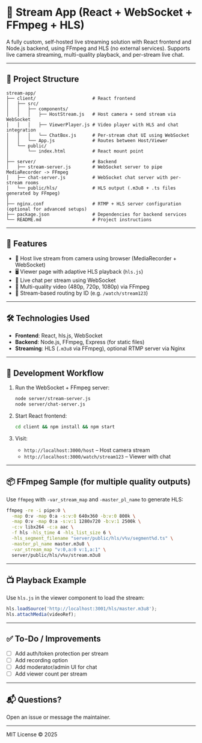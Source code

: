 # 📡 Stream App (React + WebSocket + FFmpeg + HLS)

A fully custom, self-hosted live streaming solution with React frontend and Node.js backend, using FFmpeg and HLS (no external services). Supports live camera streaming, multi-quality playback, and per-stream live chat.

---

## 📁 Project Structure

```
stream-app/
├── client/                     # React frontend
│   ├── src/
│   │   ├── components/
│   │   │   ├── HostStream.js   # Host camera + send stream via WebSocket
│   │   │   ├── ViewerPlayer.js # Video player with HLS and chat integration
│   │   │   └── ChatBox.js      # Per-stream chat UI using WebSocket
│   │   └── App.js              # Routes between Host/Viewer
│   └── public/
│       └── index.html          # React mount point
│
├── server/                     # Backend
│   ├── stream-server.js        # WebSocket server to pipe MediaRecorder -> FFmpeg
│   ├── chat-server.js          # WebSocket chat server with per-stream rooms
│   └── public/hls/             # HLS output (.m3u8 + .ts files generated by FFmpeg)
│
├── nginx.conf                  # RTMP + HLS server configuration (optional for advanced setups)
├── package.json                # Dependencies for backend services
└── README.md                   # Project instructions
```

---

## 🚀 Features

* 🎥 Host live stream from camera using browser (MediaRecorder + WebSocket)
* 🖥️ Viewer page with adaptive HLS playback (`hls.js`)
* 💬 Live chat per stream using WebSocket
* 🔁 Multi-quality video (480p, 720p, 1080p) via FFmpeg
* 🔐 Stream-based routing by ID (e.g. `/watch/stream123`)

---

## 🛠️ Technologies Used

* **Frontend**: React, hls.js, WebSocket
* **Backend**: Node.js, FFmpeg, Express (for static files)
* **Streaming**: HLS (`.m3u8` via FFmpeg), optional RTMP server via Nginx

---

## 🧪 Development Workflow

1. Run the WebSocket + FFmpeg server:

   ```bash
   node server/stream-server.js
   node server/chat-server.js
   ```

2. Start React frontend:

   ```bash
   cd client && npm install && npm start
   ```

3. Visit:

   * `http://localhost:3000/host` – Host camera stream
   * `http://localhost:3000/watch/stream123` – Viewer with chat

---

## 📦 FFmpeg Sample (for multiple quality outputs)

Use `ffmpeg` with `-var_stream_map` and `-master_pl_name` to generate HLS:

```bash
ffmpeg -re -i pipe:0 \
  -map 0:v -map 0:a -s:v:0 640x360 -b:v:0 800k \
  -map 0:v -map 0:a -s:v:1 1280x720 -b:v:1 2500k \
  -c:v libx264 -c:a aac \
  -f hls -hls_time 4 -hls_list_size 6 \
  -hls_segment_filename "server/public/hls/v%v/segment%d.ts" \
  -master_pl_name master.m3u8 \
  -var_stream_map "v:0,a:0 v:1,a:1" \
  server/public/hls/v%v/stream.m3u8
```

---

## 📺 Playback Example

Use `hls.js` in the viewer component to load the stream:

```js
hls.loadSource('http://localhost:3001/hls/master.m3u8');
hls.attachMedia(videoRef);
```

---

## ✅ To-Do / Improvements

* [ ] Add auth/token protection per stream
* [ ] Add recording option
* [ ] Add moderator/admin UI for chat
* [ ] Add viewer count per stream

---

## 📬 Questions?

Open an issue or message the maintainer.

---

MIT License © 2025

